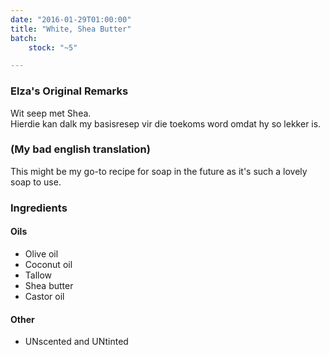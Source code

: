 ```yaml
---
date: "2016-01-29T01:00:00"
title: "White, Shea Butter"
batch:
    stock: "~5"

---
```



### Elza's Original Remarks

Wit seep met Shea.  
Hierdie kan dalk my basisresep vir die toekoms word omdat hy so lekker is.  

### (My bad english translation)

This might be my go-to recipe for soap in the future as it's such a lovely soap to use.

### Ingredients

#### Oils

 - Olive oil 
 - Coconut oil 
 - Tallow 
 - Shea butter 
 - Castor oil 
 
#### Other

 - UNscented and UNtinted
